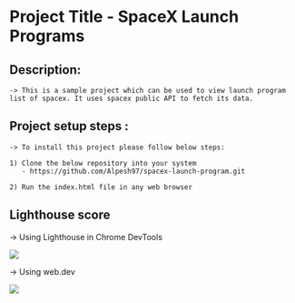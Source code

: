 <h1>Project Title - SpaceX Launch Programs</h1>

<h2>Description:</h2>

	-> This is a sample project which can be used to view launch program list of spacex. It uses spacex public API to fetch its data.

<h2>Project setup steps :</h2>

	-> To install this project please follow below steps: 
	
	1) Clone the below repository into your system	
	   - https://github.com/Alpesh97/spacex-launch-program.git

	2) Run the index.html file in any web browser

<h2>Lighthouse score</h2>

-> Using Lighthouse in Chrome DevTools

<img src="https://user-images.githubusercontent.com/59405951/131209092-8aafb9de-5ccb-4d0c-928c-e2ddc2c57473.png">

-> Using web.dev

<img src="https://user-images.githubusercontent.com/59405951/131209537-8225b0e7-bc62-4efc-bbce-53f6f02b2392.png">


	

